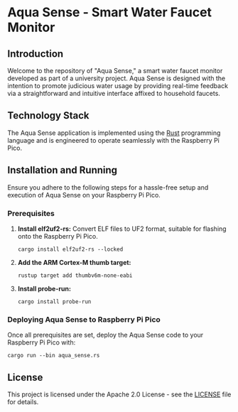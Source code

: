 # Aqua Sense - Smart Water Faucet Monitor

## Introduction
Welcome to the repository of "Aqua Sense," a smart water faucet monitor developed as part of a university project. Aqua Sense is designed with the intention to promote judicious water usage by providing real-time feedback via a straightforward and intuitive interface affixed to household faucets.

## Technology Stack
The Aqua Sense application is implemented using the [Rust](https://www.rust-lang.org/) programming language and is engineered to operate seamlessly with the Raspberry Pi Pico.

## Installation and Running

Ensure you adhere to the following steps for a hassle-free setup and execution of Aqua Sense on your Raspberry Pi Pico.

### Prerequisites
1. **Install elf2uf2-rs:**
   Convert ELF files to UF2 format, suitable for flashing onto the Raspberry Pi Pico.
   ```shell
   cargo install elf2uf2-rs --locked
   ```
2. **Add the ARM Cortex-M thumb target:**
    ```shell
    rustup target add thumbv6m-none-eabi
    ```
3. **Install probe-run:**
    ```shell
    cargo install probe-run
    ```

### Deploying Aqua Sense to Raspberry Pi Pico
Once all prerequisites are set, deploy the Aqua Sense code to your Raspberry Pi Pico with:

```shell
cargo run --bin aqua_sense.rs
```

## License
This project is licensed under the Apache 2.0 License - see the [LICENSE](LICENSE) file for details.
